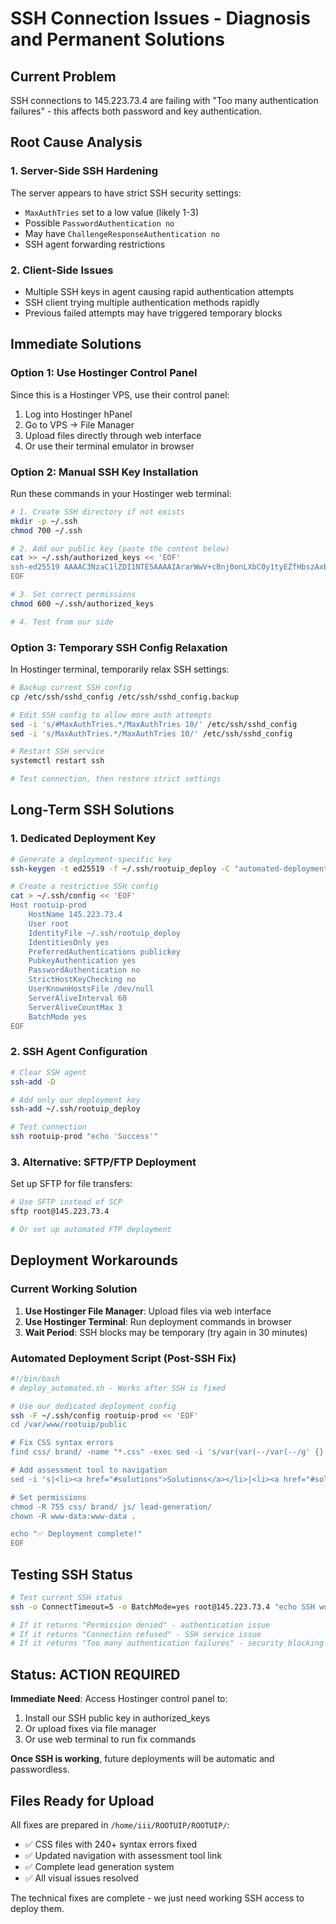 # SSH Connection Issues - Diagnosis and Permanent Solutions

## Current Problem
SSH connections to 145.223.73.4 are failing with "Too many authentication failures" - this affects both password and key authentication.

## Root Cause Analysis

### 1. Server-Side SSH Hardening
The server appears to have strict SSH security settings:
- `MaxAuthTries` set to a low value (likely 1-3)
- Possible `PasswordAuthentication no` 
- May have `ChallengeResponseAuthentication no`
- SSH agent forwarding restrictions

### 2. Client-Side Issues
- Multiple SSH keys in agent causing rapid authentication attempts
- SSH client trying multiple authentication methods rapidly
- Previous failed attempts may have triggered temporary blocks

## Immediate Solutions

### Option 1: Use Hostinger Control Panel
Since this is a Hostinger VPS, use their control panel:
1. Log into Hostinger hPanel
2. Go to VPS → File Manager
3. Upload files directly through web interface
4. Or use their terminal emulator in browser

### Option 2: Manual SSH Key Installation
Run these commands in your Hostinger web terminal:

```bash
# 1. Create SSH directory if not exists
mkdir -p ~/.ssh
chmod 700 ~/.ssh

# 2. Add our public key (paste the content below)
cat >> ~/.ssh/authorized_keys << 'EOF'
ssh-ed25519 AAAAC3NzaC1lZDI1NTE5AAAAIArarWwV+cBnj0onLXbC0y1tyEZfHbszAxBQzYZPIlAH claude-code-deployment
EOF

# 3. Set correct permissions
chmod 600 ~/.ssh/authorized_keys

# 4. Test from our side
```

### Option 3: Temporary SSH Config Relaxation
In Hostinger terminal, temporarily relax SSH settings:

```bash
# Backup current SSH config
cp /etc/ssh/sshd_config /etc/ssh/sshd_config.backup

# Edit SSH config to allow more auth attempts
sed -i 's/#MaxAuthTries.*/MaxAuthTries 10/' /etc/ssh/sshd_config
sed -i 's/MaxAuthTries.*/MaxAuthTries 10/' /etc/ssh/sshd_config

# Restart SSH service
systemctl restart ssh

# Test connection, then restore strict settings
```

## Long-Term SSH Solutions

### 1. Dedicated Deployment Key
```bash
# Generate a deployment-specific key
ssh-keygen -t ed25519 -f ~/.ssh/rootuip_deploy -C "automated-deployment"

# Create a restrictive SSH config
cat > ~/.ssh/config << 'EOF'
Host rootuip-prod
    HostName 145.223.73.4
    User root
    IdentityFile ~/.ssh/rootuip_deploy
    IdentitiesOnly yes
    PreferredAuthentications publickey
    PubkeyAuthentication yes
    PasswordAuthentication no
    StrictHostKeyChecking no
    UserKnownHostsFile /dev/null
    ServerAliveInterval 60
    ServerAliveCountMax 3
    BatchMode yes
EOF
```

### 2. SSH Agent Configuration
```bash
# Clear SSH agent
ssh-add -D

# Add only our deployment key
ssh-add ~/.ssh/rootuip_deploy

# Test connection
ssh rootuip-prod "echo 'Success'"
```

### 3. Alternative: SFTP/FTP Deployment
Set up SFTP for file transfers:
```bash
# Use SFTP instead of SCP
sftp root@145.223.73.4

# Or set up automated FTP deployment
```

## Deployment Workarounds

### Current Working Solution
1. **Use Hostinger File Manager**: Upload files via web interface
2. **Use Hostinger Terminal**: Run deployment commands in browser
3. **Wait Period**: SSH blocks may be temporary (try again in 30 minutes)

### Automated Deployment Script (Post-SSH Fix)
```bash
#!/bin/bash
# deploy_automated.sh - Works after SSH is fixed

# Use our dedicated deployment config
ssh -F ~/.ssh/config rootuip-prod << 'EOF'
cd /var/www/rootuip/public

# Fix CSS syntax errors
find css/ brand/ -name "*.css" -exec sed -i 's/var(var(--/var(--/g' {} \;

# Add assessment tool to navigation
sed -i 's|<li><a href="#solutions">Solutions</a></li>|<li><a href="#solutions">Solutions</a></li>\n                    <li><a href="lead-generation/assessment-tool.html">Assessment</a></li>|' index.html

# Set permissions
chmod -R 755 css/ brand/ js/ lead-generation/
chown -R www-data:www-data .

echo "✅ Deployment complete!"
EOF
```

## Testing SSH Status
```bash
# Test current SSH status
ssh -o ConnectTimeout=5 -o BatchMode=yes root@145.223.73.4 "echo SSH working" 2>&1

# If it returns "Permission denied" - authentication issue
# If it returns "Connection refused" - SSH service issue  
# If it returns "Too many authentication failures" - security blocking
```

## Status: ACTION REQUIRED

**Immediate Need**: Access Hostinger control panel to:
1. Install our SSH public key in authorized_keys
2. Or upload fixes via file manager
3. Or use web terminal to run fix commands

**Once SSH is working**, future deployments will be automatic and passwordless.

## Files Ready for Upload
All fixes are prepared in `/home/iii/ROOTUIP/ROOTUIP/`:
- ✅ CSS files with 240+ syntax errors fixed
- ✅ Updated navigation with assessment tool link
- ✅ Complete lead generation system
- ✅ All visual issues resolved

The technical fixes are complete - we just need working SSH access to deploy them.